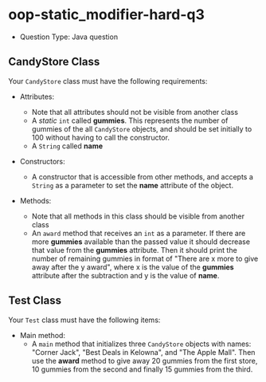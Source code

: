 # oop-static_modifier-hard-q3

- Question Type: Java question

## CandyStore Class

Your `CandyStore` class must have the following requirements:

- Attributes:
    - Note that all attributes should not be visible from another class
    - A _static_ `int` called **gummies**. This represents the number of gummies of the all `CandyStore` objects,
      and should be set initially to 100 without having to call the constructor.
    - A `String` called **name**

- Constructors:
    - A constructor that is accessible from other methods, and accepts a `String` as a parameter to set the **name**
      attribute of the object.

- Methods:
    - Note that all methods in this class should be visible from another class
    - An `award` method that receives an `int` as a parameter. If there are more **gummies** available than the passed
      value it should decrease that value from the **gummies** attribute. Then it should print the number of remaining
      gummies in format of "There are x more to give away after the y award", where x is the value of the **gummies**
      attribute after the subtraction and y is the value of **name**.

## Test Class

Your `Test` class must have the following items:

- Main method:
    - A `main` method that initializes three `CandyStore` objects with names: "Corner Jack", "Best Deals in Kelowna", and
      "The Apple Mall". Then use the **award** method to give away 20 gummies from the first store, 10 gummies from the
      second and finally 15 gummies from the third.